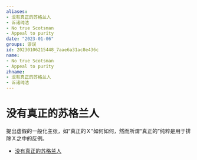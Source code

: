 ```yaml
---
aliases:
- 没有真正的苏格兰人
- 诉诸纯洁
- No true Scotsman
- Appeal to purity
date: "2023-01-06"
groups: 谬误
id: 20230106215448_7aae6a31ac8e436c
name:
- No true Scotsman
- Appeal to purity
zhname:
- 没有真正的苏格兰人
- 诉诸纯洁
---
```


# 没有真正的苏格兰人

提出虚假的一般化主张，如“真正的Ｘ”如何如何，然而所谓“真正的”纯粹是用于排除Ｘ之中的反例。

* [没有真正的苏格兰人](https://zh.wikipedia.org/wiki/%E6%B2%92%E6%9C%89%E7%9C%9F%E6%AD%A3%E7%9A%84%E8%98%87%E6%A0%BC%E8%98%AD%E4%BA%BA)
